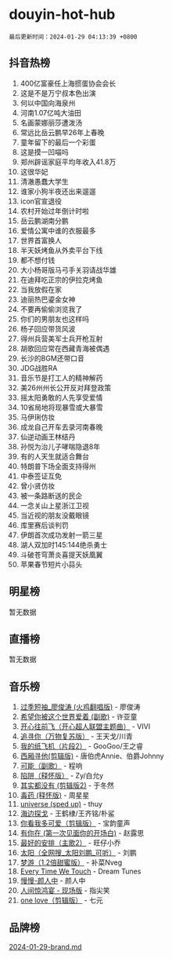 # douyin-hot-hub

`最后更新时间：2024-01-29 04:13:39 +0800`

## 抖音热榜

1. 400亿富豪任上海掼蛋协会会长
1. 这是不是万宁叔本色出演
1. 何以中国向海泉州
1. 河南1.07亿吨大油田
1. 名画蒙娜丽莎遭泼汤
1. 常远比岳云鹏早26年上春晚
1. 童年留下的最后一个彩蛋
1. 这是摸一凹喵吗
1. 郑州辟谣家庭平均年收入41.8万
1. 这很华妃
1. 清澈愚蠢大学生
1. 谁家小狗半夜还出来遛遛
1. icon官宣退役
1. 农村开始过年倒计时啦
1. 岳云鹏湖南分鹏
1. 爱情公寓中谁的衣服最多
1. 世界首富换人
1. 半天妖烤鱼从外卖平台下线
1. 都不想付钱
1. 大小杨哥版马弓手关羽请战华雄
1. 在迪拜吃正宗的伊拉克烤鱼
1. 当我放假在家
1. 迪丽热巴鎏金女神
1. 不要再偷偷浏览我了
1. 你们的男朋友也这样吗
1. 杨子回应带货风波
1. 得州兵营美军士兵开枪互射
1. 胡歌回应常在西藏青海被偶遇
1. 长沙的BGM还带口音
1. JDG战胜RA
1. 音乐节是打工人的精神解药
1. 美26州州长公开反对拜登政策
1. 摇太阳勇敢的人先享受爱情
1. 10省局地将现暴雪或大暴雪
1. 马伊琍仿妆
1. 成龙自己开车去录河南春晚
1. 仙逆动画王林结丹
1. 孙悦为治儿子哮喘隐退8年
1. 有的人天生就适合舞台
1. 特朗普下场全面支持得州
1. 中泰签证互免
1. 曾小贤仿妆
1. 被一条路断送的民企
1. 一念关山上星浙江卫视
1. 当近视的朋友没戴眼镜
1. 库里赛后谈判罚
1. 伊朗首次成功发射一箭三星
1. 湖人双加时145:144绝杀勇士
1. 斗破苍穹萧炎喜提天妖凰翼
1. 苹果春节短片小蒜头

## 明星榜

暂无数据

## 直播榜

暂无数据

## 音乐榜

1. [过季短袖_廖俊涛 (火鸡翻唱版)](https://sf86-cdn-tos.douyinstatic.com/obj/tos-cn-ve-2774/ogQVJl0tRBKxQgZji7YClFEBrVDeHpPTWfCZbQ) - 廖俊涛
1. [希望你被这个世界爱着 (副歌)](https://sf86-cdn-tos.douyinstatic.com/obj/tos-cn-ve-2774/oUHCmWQfZlE3QQBKBeD8rCFLpJzPgCpImhsxMt) - 许亚童
1. [开心往前飞（开心超人联盟主题曲）](https://sf86-cdn-tos.douyinstatic.com/obj/tos-cn-ve-2774/9d8fb7c82cf1421fb93a9fe925275e0a) - VIVI
1. [追寻你（万物复苏版）](https://sf86-cdn-tos.douyinstatic.com/obj/tos-cn-ve-2774/oYeAZJsbjIDit9APmBg8u6uDUQnHmoCf3gbo74) - 王天戈/川青
1. [我的纸飞机（片段2）](https://sf3-cdn-tos.douyinstatic.com/obj/tos-cn-ve-2774/oM2ZrKcg2CD5AeRB2gkeXOFB1IxAGJdZPazYHf) - GooGoo/王之睿
1. [西厢寻他(剪辑版)](https://sf86-cdn-tos.douyinstatic.com/obj/tos-cn-ve-2774/oUsAVfAQKlRNxEv5qxvIB8o5qmIWUcXbzJKJhw) - 唐伯虎Annie、伯爵Johnny
1. [可能（副歌）](https://sf86-cdn-tos.douyinstatic.com/obj/tos-cn-ve-2774/cde1731888894259b333569393c2fb51) - 程响
1. [陷阱（释怀版）](https://sf6-cdn-tos.douyinstatic.com/obj/tos-cn-ve-2774/oE8C21LeZrzKLDFfQYgMzx4GAIHageG5IzayY7) - Zy/白允y
1. [其实都没有 (剪辑版2)](https://sf3-cdn-tos.douyinstatic.com/obj/tos-cn-ve-2774/oEBNQenHZtBhxYjGgUDQk0BCHTigQafgFlbQ7k) - 于冬然
1. [毒药 (释怀版)](https://sf86-cdn-tos.douyinstatic.com/obj/tos-cn-ve-2774/oYILMEAzspdZBIzy4frJNB8ZHPHWAhiwowd4Ad) - 周星星
1. [universe (sped up)](https://sf86-cdn-tos.douyinstatic.com/obj/tos-cn-ve-2774/oIQnurQLDCsdYeegkM4CKuVb23MZBXtX6QB8bv) - thuy
1. [海边探戈](https://sf3-cdn-tos.douyinstatic.com/obj/tos-cn-ve-2774/os9gE0VQCGqt6VQkZDyBBYvfSDY0QFe3vVmubn) - 王鹤棣/王齐铭/朴鲨
1. [你看我多可爱（剪辑版）](https://sf3-cdn-tos.douyinstatic.com/obj/tos-cn-ve-2774/018d241ee66a4a189b2fa9ea2fe3363d) - 宝韵童声
1. [有你在 (第一次见面你的开场白)](https://sf86-cdn-tos.douyinstatic.com/obj/tos-cn-ve-2774/oAthrQ3ClJBfI57uBoFEgNDYtNCZ0TSYQQfxQ0) - 赵露思
1. [最好的安排（主歌2）](https://sf86-cdn-tos.douyinstatic.com/obj/tos-cn-ve-2774/oMMZX1DuHpMwgoDztBmZswgQnbCeeANZxBHkFY) - 旺仔小乔
1. [太阳（全网搜_太阳刘鹏_可听）](https://sf86-cdn-tos.douyinstatic.com/obj/tos-cn-ve-2774/ogWbyIQnlBFImVbeDocRdCIYtBHlbJXgfZMvgz) - 刘鹏
1. [梦游（1.2倍甜蜜版）](https://sf3-cdn-tos.douyinstatic.com/obj/tos-cn-ve-2774/o4gyAUm8hwufoEABmwVIiQtHsFuGzAEEWtNMzo) - 补菜Nveg
1. [Every Time We Touch](https://sf3-cdn-tos.douyinstatic.com/obj/tos-cn-ve-2774/ogN6lUKQeBBfEVhIOMikG1CcJjugxk1tztZyhP) - Dream Tunes
1. [慢慢-颜人中](https://sf6-cdn-tos.douyinstatic.com/obj/tos-cn-ve-2774/ocjHNfBXdBxQNC8ZGAeoLMFTUgtBg8bkExunDC) - 颜人中
1. [人间惊鸿宴 - 现场版](https://sf3-cdn-tos.douyinstatic.com/obj/tos-cn-ve-2774/osF4mrPePAf2Yv8Wfr5fATCHZwL5h1QiGQAKwz) - 指尖笑
1. [one love（剪辑版）](https://sf86-cdn-tos.douyinstatic.com/obj/tos-cn-ve-2774/o4utbbKzHedACBQ0bkG7ZBgUvDQzbBDnYd1f1k) - 七元

## 品牌榜

[2024-01-29-brand.md](2024-01-29-brand.md)
